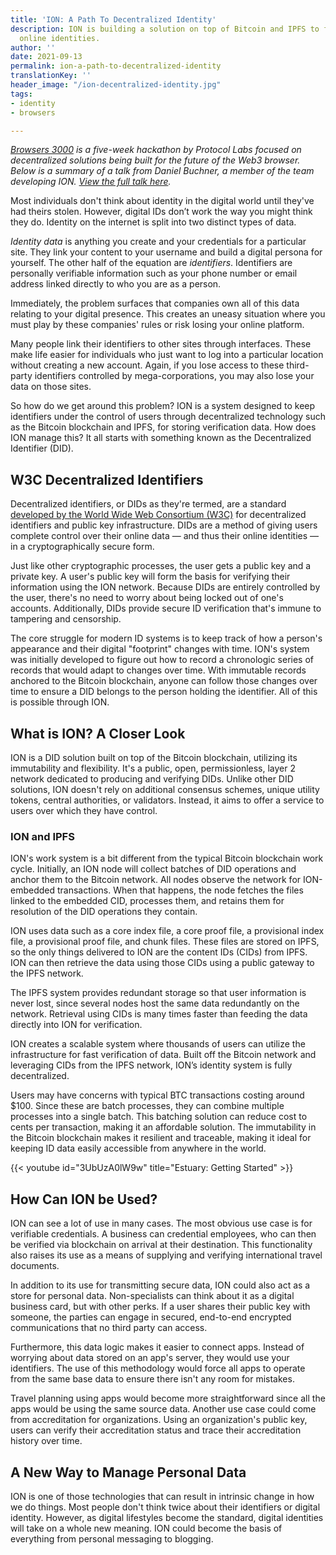 ```yaml
---
title: 'ION: A Path To Decentralized Identity'
description: ION is building a solution on top of Bitcoin and IPFS to fix our fractured
  online identities.
author: ''
date: 2021-09-13
permalink: ion-a-path-to-decentralized-identity
translationKey: ''
header_image: "/ion-decentralized-identity.jpg"
tags:
- identity
- browsers

---
```

[_Browsers 3000_](https://events.protocol.ai/2021/browsers3000/) _is a five-week hackathon by Protocol Labs focused on decentralized solutions being built for the future of the Web3 browser. Below is a summary of a talk from Daniel Buchner, a member of the team developing ION._ [_View the full talk here_](https://www.youtube.com/watch?v=3UbUzA0lW9w&list=PLuhRWgmPaHtR2MDeMaiUcsBmBqpIBqFEP&index=14)_._

Most individuals don't think about identity in the digital world until they've had theirs stolen. However, digital IDs don’t work the way you might think they do. Identity on the internet is split into two distinct types of data.

_Identity data_ is anything you create and your credentials for a particular site. They link your content to your username and build a digital persona for yourself. The other half of the equation are _identifiers_. Identifiers are personally verifiable information such as your phone number or email address linked directly to who you are as a person.

Immediately, the problem surfaces that companies own all of this data relating to your digital presence. This creates an uneasy situation where you must play by these companies' rules or risk losing your online platform.

Many people link their identifiers to other sites through interfaces. These make life easier for individuals who just want to log into a particular location without creating a new account. Again, if you lose access to these third-party identifiers controlled by mega-corporations, you may also lose your data on those sites.

So how do we get around this problem? ION is a system designed to keep identifiers under the control of users through decentralized technology such as the Bitcoin blockchain and IPFS, for storing verification data. How does ION manage this? It all starts with something known as the Decentralized Identifier (DID).

## W3C Decentralized Identifiers

Decentralized identifiers, or DIDs as they're termed, are a standard [developed by the World Wide Web Consortium (W3C)](https://www.w3.org/TR/did-core/) for decentralized identifiers and public key infrastructure. DIDs are a method of giving users complete control over their online data — and thus their online identities — in a cryptographically secure form.

Just like other cryptographic processes, the user gets a public key and a private key. A user's public key will form the basis for verifying their information using the ION network. Because DIDs are entirely controlled by the user, there's no need to worry about being locked out of one's accounts. Additionally, DIDs provide secure ID verification that's immune to tampering and censorship.

The core struggle for modern ID systems is to keep track of how a person's appearance and their digital "footprint" changes with time. ION's system was initially developed to figure out how to record a chronologic series of records that would adapt to changes over time. With immutable records anchored to the Bitcoin blockchain, anyone can follow those changes over time to ensure a DID belongs to the person holding the identifier. All of this is possible through ION.

## What is ION? A Closer Look

ION is a DID solution built on top of the Bitcoin blockchain, utilizing its immutability and flexibility. It's a public, open, permissionless, layer 2 network dedicated to producing and verifying DIDs. Unlike other DID solutions, ION doesn't rely on additional consensus schemes, unique utility tokens, central authorities, or validators. Instead, it aims to offer a service to users over which they have control.

### ION and IPFS

ION's work system is a bit different from the typical Bitcoin blockchain work cycle. Initially, an ION node will collect batches of DID operations and anchor them to the Bitcoin network. All nodes observe the network for ION-embedded transactions. When that happens, the node fetches the files linked to the embedded CID, processes them, and retains them for resolution of the DID operations they contain.

ION uses data such as a core index file, a core proof file, a provisional index file, a provisional proof file, and chunk files. These files are stored on IPFS, so the only things delivered to ION are the content IDs (CIDs) from IPFS. ION can then retrieve the data using those CIDs using a public gateway to the IPFS network.

The IPFS system provides redundant storage so that user information is never lost, since several nodes host the same data redundantly on the network. Retrieval using CIDs is many times faster than feeding the data directly into ION for verification.

ION creates a scalable system where thousands of users can utilize the infrastructure for fast verification of data. Built off the Bitcoin network and leveraging CIDs from the IPFS network, ION’s identity system is fully decentralized.

Users may have concerns with typical BTC transactions costing around $100. Since these are batch processes, they can combine multiple processes into a single batch. This batching solution can reduce cost to cents per transaction, making it an affordable solution. The immutability in the Bitcoin blockchain makes it resilient and traceable, making it ideal for keeping ID data easily accessible from anywhere in the world.

{{< youtube id="3UbUzA0lW9w" title="Estuary: Getting Started" >}}

## How Can ION be Used?

ION can see a lot of use in many cases. The most obvious use case is for verifiable credentials. A business can credential employees, who can then be verified via blockchain on arrival at their destination. This functionality also raises its use as a means of supplying and verifying international travel documents.

In addition to its use for transmitting secure data, ION could also act as a store for personal data. Non-specialists can think about it as a digital business card, but with other perks. If a user shares their public key with someone, the parties can engage in secured, end-to-end encrypted communications that no third party can access.

Furthermore, this data logic makes it easier to connect apps. Instead of worrying about data stored on an app's server, they would use your identifiers. The use of this methodology would force all apps to operate from the same base data to ensure there isn't any room for mistakes.

Travel planning using apps would become more straightforward since all the apps would be using the same source data. Another use case could come from accreditation for organizations. Using an organization's public key, users can verify their accreditation status and trace their accreditation history over time.

## A New Way to Manage Personal Data

ION is one of those technologies that can result in intrinsic change in how we do things. Most people don't think twice about their identifiers or digital identity. However, as digital lifestyles become the standard, digital identities will take on a whole new meaning. ION could become the basis of everything from personal messaging to blogging.